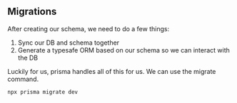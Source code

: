 ## Migrations

After creating our schema, we need to do a few things:

1. Sync our DB and schema together
2. Generate a typesafe ORM based on our schema so we can interact with the DB

Luckily for us, prisma handles all of this for us. We can use the migrate command.

`npx prisma migrate dev`
